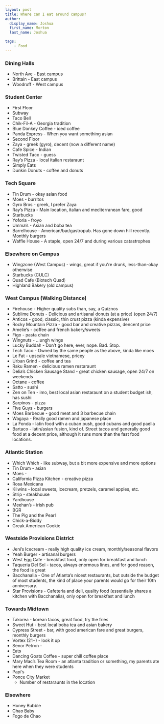 ```yaml
---
layout: post
title: Where can I eat around campus?
author:
  display_name: Joshua
  first_name: Morton
  last_name: Joshua

tags:
    - Food
---
```


### Dining Halls

 - North Ave - East campus
 - Brittain - East campus
 - Woodruff - West campus

### Student Center

 - First Floor
  - Subway
  - Taco Bell
  - Chik-Fil-A - Georgia tradition
  - Blue Donkey Coffee - iced coffee
  - Panda Express - When you want something asian
 - Second Floor
  - Zaya - greek (gyro), decent (now a different name)
  - Cafe Spice - Indian
  - Twisted Taco - guess
  - Ray’s Pizza - local italian restaraunt
  - Simply Eats
  - Dunkin Donuts - coffee and donuts
  
### Tech Square

 - Tin Drum - okay asian food
 - Moes - burritos
 - Gyro Bros - greek, I prefer Zaya
 - Ray’s Pizza - Main location, italian and mediterranean fare, good
 - Starbucks
 - Yoforia - froyo
 - Umma’s - Asian and boba tea
 - Barrelhouse - American/bar/gastropub. Has gone down hill recently. Monthly burgers
 - Waffle House - A staple, open 24/7 and during various catastrophes

### Elsewhere on Campus

 - Wingzone (West Campus) - wings, great if you're drunk, less-than-okay otherwise
 - Starbucks (CULC)
 - Quad Cafe (Biotech Quad)
 - Highland Bakery (old campus)

### West Campus (Walking Distance)

 - Firehouse - Higher quality subs than, say, a Quiznos
 - Sublime Donuts - Delicious and artisanal donuts (at a price) (open 24/7)
 - Anticos - good, classic, thin crust pizza (kinda expensive)
 - Rocky Mountain Pizza - good bar and creative pizzas, dencent price
 - Amelie’s - coffee and french bakery/sweets
 - Figo - pasta chain
 - Wingnuts - ...ungh wings
 - Lucky Buddah - Don’t go here, ever, nope. Bad. Stop.
 - Tech Taco - Owned by the same people as the above, kinda like moes
 - Le Fat - upscale vietnamese, pricey
 - Urban Grind - coffee and tea
 - Raku Ramen - delicious ramen restaraunt
 - Delia’s Chicken Sausage Stand - great chicken sausage, open 24/7 on weekends
 - Octane - coffee
 - Satto - sushi
 - Zen on Ten - imo, best local asian restaraunt on a student budget ish, has sushi
 - Sarpinos - pizza
 - Five Guys - burgers
 - Moes Barbecue - good meat and 3 barbecue chain
 - Wagaya - Really good ramen and japanese place
 - La Fonda - latin food with a cuban push, good cubans and good paella
 - Bartaco - latin/asian fusion, kind of. Street tacos and generally good food at a decent price, although it runs more than the fast food locations.

### Atlantic Station

 - Which Which - like subway, but a bit more expensive and more options
 - Tin Drum - asian
 - Moes - 
 - California Pizza Kitchen - creative pizza
 - Rosa Mexicana
 - Kilwins - local sweets, icecream, pretzels, caramel apples, etc.
 - Strip - steakhouse
 - Yardhouse
 - Meehan’s - irish pub
 - BGR
 - The Pig and the Pearl
 - Chick-a-Biddy
 - Greak American Cookie

### Westside Provisions District

 - Jeni’s Icecream - really high quality ice cream, monthly/seasonal flavors
 - Yeah Burger - artisanal burgers
 - West Egg Cafe - breakfast food, only open for breakfast and lunch
 - Taqueria Del Sol - tacos, always enormous lines, and for good reason, the food is great
 - Bacchanalia - One of Atlanta’s nicest restaurants, but outside the budget of most students, the kind of place your parents would go for their 10th anniversary.
 - Star Provisions - Cafeteria and deli, quality food (essentially shares a kitchen with Bacchanalia), only open for breakfast and lunch
 
### Towards Midtown

 - Takorea - korean tacos, great food, try the fries
 - Sweet Hut - best local boba tea and asian bakery
 - Cypress Street - bar, with good american fare and great burgers, monthly burgers
 - Vortex (21+) - look it up
 - Senor Petron - 
 - Eats
 - Dancing Goats Coffee - super chill coffee place
 - Mary Mac’s Tea Room - an atlanta tradition or something, my parents ate here when they were students
 - Papi’s
 - Ponce City Market
   - Number of restaraunts in the location
 
### Elsewhere

 - Honey Bubble
 - Chao Baby
 - Fogo de Chao
